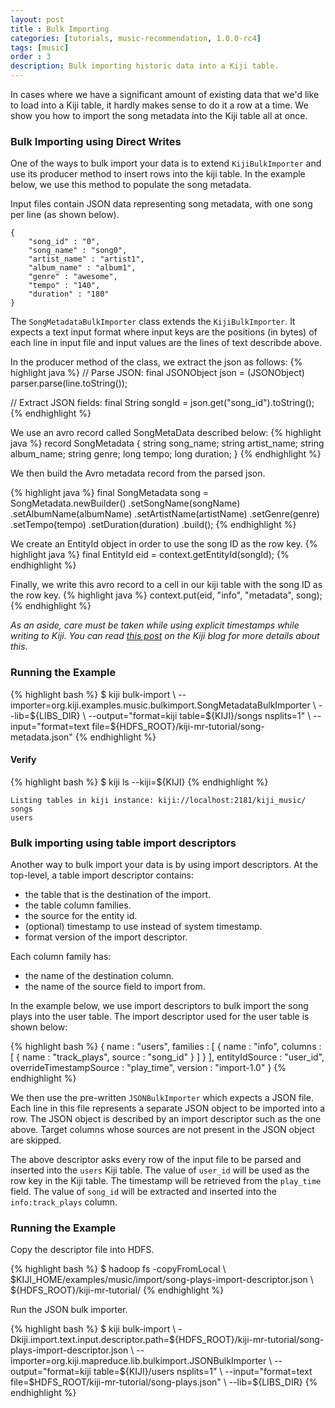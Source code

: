 ```yaml
---
layout: post
title : Bulk Importing
categories: [tutorials, music-recommendation, 1.0.0-rc4]
tags: [music]
order : 3
description: Bulk importing historic data into a Kiji table.
---
```


In cases where we have a significant amount of existing data that we'd like to load into a Kiji
table, it hardly makes sense to do it a row at a time. We show you how to import the song metadata
into the Kiji table all at once.

### Bulk Importing using Direct Writes

One of the ways to bulk import your data is to extend `KijiBulkImporter` and use its producer method
to insert rows into the kiji table. In the example below, we use this method to populate the song
metadata.

Input files contain JSON data representing song metadata, with one song per line (as shown below).

    {
        "song_id" : "0",
        "song_name" : "song0",
        "artist_name" : "artist1",
        "album_name" : "album1",
        "genre" : "awesome",
        "tempo" : "140",
        "duration" : "180"
    }

The `SongMetadataBulkImporter` class extends the `KijiBulkImporter`. It expects a text input format where
input keys are the positions (in bytes) of each line in input file and input values are the lines of text
describde above.

In the producer method of the class, we extract the json as follows:
{% highlight java %}
// Parse JSON:
final JSONObject json = (JSONObject) parser.parse(line.toString());

// Extract JSON fields:
final String songId = json.get("song_id").toString();
{% endhighlight %}

We use an avro record called SongMetaData described below:
{% highlight java %}
    record SongMetadata {
        string song_name;
        string artist_name;
        string album_name;
        string genre;
        long tempo;
        long duration;
    }
{% endhighlight %}

We then build the Avro metadata record from the parsed json.

{% highlight java %}
final SongMetadata song = SongMetadata.newBuilder()
      .setSongName(songName)
      .setAlbumName(albumName)
      .setArtistName(artistName)
      .setGenre(genre)
      .setTempo(tempo)
      .setDuration(duration)
      .build();
{% endhighlight %}

We create an EntityId object in order to use the song ID as the row key.
{% highlight java %}
final EntityId eid = context.getEntityId(songId);
{% endhighlight %}

Finally, we write this avro record to a cell in our kiji table with the song ID as the row key.
{% highlight java %}
context.put(eid, "info", "metadata", song);
{% endhighlight %}

*As an aside, care must be taken while using explicit timestamps while writing to Kiji. You can read 
[this post](http://www.kiji.org/2013/02/13/common-pitfalls-of-timestamps-in-hbase/) on the Kiji blog
for more details about this.*

### Running the Example

<div class="userinput">
{% highlight bash %}
$ kiji bulk-import \
    --importer=org.kiji.examples.music.bulkimport.SongMetadataBulkImporter \
    --lib=${LIBS_DIR} \
    --output="format=kiji table=${KIJI}/songs nsplits=1" \
    --input="format=text file=${HDFS_ROOT}/kiji-mr-tutorial/song-metadata.json"
{% endhighlight %}
</div>

#### Verify
<div class="userinput">
{% highlight bash %}
$ kiji ls --kiji=${KIJI}
{% endhighlight %}
</div>

    Listing tables in kiji instance: kiji://localhost:2181/kiji_music/
    songs
    users

### Bulk importing using table import descriptors

Another way to bulk import your data is by using import descriptors.
At the top-level, a table import descriptor contains:

 *   the table that is the destination of the import.
 *   the table column families.
 *   the source for the entity id.
 *   (optional) timestamp to use instead of system timestamp.
 *   format version of the import descriptor.

Each column family has:

 *   the name of the destination column.
 *   the name of the source field to import from.

In the example below, we use import descriptors to bulk import the song plays into the user
table. The import descriptor used for the user table is shown below:

{% highlight bash %}
{
  name : "users",
  families : [ {
    name : "info",
    columns : [ {
      name : "track_plays",
      source : "song_id"
    } ]
  } ],
  entityIdSource : "user_id",
  overrideTimestampSource : "play_time",
  version : "import-1.0"
}
{% endhighlight %}

We then use the pre-written `JSONBulkImporter` which expects a JSON file. Each line in this file represents a 
separate JSON object to be imported into a row. The JSON object is described by an import descriptor such as the one above.
Target columns whose sources are not present in the JSON object are skipped.

The above descriptor asks every row of the input file to be parsed and inserted into the `users` Kiji table. 
The value of `user_id` will be used as the row key in the
Kiji table. The timestamp will be retrieved from the `play_time` field. The value of `song_id` will be extracted and inserted
into the `info:track_plays` column.

### Running the Example

Copy the descriptor file into HDFS.

<div class="userinput">
{% highlight bash %}
$ hadoop fs -copyFromLocal \
    $KIJI_HOME/examples/music/import/song-plays-import-descriptor.json \
    ${HDFS_ROOT}/kiji-mr-tutorial/
{% endhighlight %}
</div>

Run the JSON bulk importer.

<div class="userinput">
{% highlight bash %}
$ kiji bulk-import \
    -Dkiji.import.text.input.descriptor.path=${HDFS_ROOT}/kiji-mr-tutorial/song-plays-import-descriptor.json \
    --importer=org.kiji.mapreduce.lib.bulkimport.JSONBulkImporter \
    --output="format=kiji table=${KIJI}/users nsplits=1" \
    --input="format=text file=$HDFS_ROOT/kiji-mr-tutorial/song-plays.json" \
    --lib=${LIBS_DIR}
{% endhighlight %}
</div>

